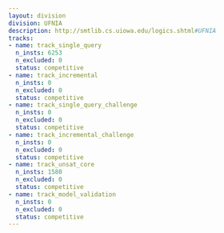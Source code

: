```yaml
---
layout: division
division: UFNIA
description: http://smtlib.cs.uiowa.edu/logics.shtml#UFNIA
tracks:
- name: track_single_query
  n_insts: 6253
  n_excluded: 0
  status: competitive
- name: track_incremental
  n_insts: 0
  n_excluded: 0
  status: competitive
- name: track_single_query_challenge
  n_insts: 0
  n_excluded: 0
  status: competitive
- name: track_incremental_challenge
  n_insts: 0
  n_excluded: 0
  status: competitive
- name: track_unsat_core
  n_insts: 1580
  n_excluded: 0
  status: competitive
- name: track_model_validation
  n_insts: 0
  n_excluded: 0
  status: competitive
---
```


